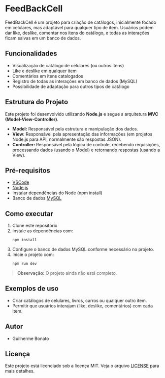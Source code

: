 # FeedBackCell

FeedBackCell é um projeto para criação de catálogos, inicialmente focado em celulares, mas adaptável para qualquer tipo de item. Usuários podem dar like, deslike, comentar nos itens do catálogo, e todas as interações ficam salvas em um banco de dados.

## Funcionalidades

- Visualização de catálogo de celulares (ou outros itens)
- Like e deslike em qualquer item
- Comentários em itens catalogados
- Registro de todas as interações em banco de dados (MySQL)
- Possibilidade de adaptação para outros tipos de catálogo
  
## Estrutura do Projeto

Este projeto foi desenvolvido utilizando **Node.js** e segue a arquitetura **MVC (Model-View-Controller)**.

- **Model:** Responsável pela estrutura e manipulação dos dados.
- **View:** Responsável pela apresentação das informações (em projetos Node.js para API, normalmente são respostas JSON).
- **Controller:** Responsável pela lógica de controle, recebendo requisições, processando dados (usando o Model) e retornando respostas (usando a View).

## Pré-requisitos

- [VSCode](https://code.visualstudio.com/)
- [Node.js](https://nodejs.org/)
- Instalar dependências do Node (npm install)
- Banco de dados [MySQL](https://www.mysql.com/)

## Como executar

1. Clone este repositório
2. Instale as dependências com:
    ```bash
    npm install
    ```
3. Configure o banco de dados MySQL conforme necessário no projeto.
4. Inicie o projeto com:
    ```bash
    npm run dev
    ```
> **Observação:** O projeto ainda não está completo.

## Exemplos de uso

- Criar catálogos de celulares, livros, carros ou qualquer outro item.
- Permitir que usuários interajam (like, deslike, comentários) com cada item.

## Autor

- Guilherme Bonato

## Licença

Este projeto está licenciado sob a licença MIT. Veja o arquivo [LICENSE](LICENSE) para mais detalhes.
